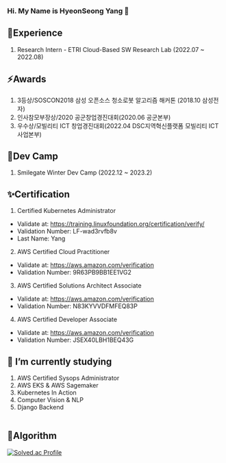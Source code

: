 ### Hi. My Name is HyeonSeong Yang 👋
## 🌱Experience
1. Research Intern - ETRI Cloud-Based SW Research Lab (2022.07 ~ 2022.08)
## ⚡Awards
1. 3등상/SOSCON2018 삼성 오픈소스 청소로봇 알고리즘 해커톤 (2018.10 삼성전자)
2. 인사참모부장상/2020 공군창업경진대회(2020.06 공군본부)
3. 우수상/모빌리티 ICT 창업경진대회(2022.04 DSC지역혁신플랫폼 모빌리티 ICT 사업본부)
## 🌱Dev Camp
1. Smilegate Winter Dev Camp (2022.12 ~ 2023.2)
## ✨Certification
1. Certified Kubernetes Administrator
- Validate at: https://training.linuxfoundation.org/certification/verify/
- Validation Number: LF-wad3rvfb8v
- Last Name: Yang
2. AWS Certified Cloud Practitioner
- Validate at: https://aws.amazon.com/verification
- Validation Number: 9R63PB9BB1EE1VG2
3. AWS Certified Solutions Architect Associate
- Validate at: https://aws.amazon.com/verification
- Validation Number: N83KYVVDFMFEQ83P
4. AWS Certified Developer Associate
- Validate at: https://aws.amazon.com/verification
- Validation Number: JSEX40LBH1BEQ43G
## 🔭 I’m currently studying
1. AWS Certified Sysops Administrator
2. AWS EKS & AWS Sagemaker
3. Kubernetes In Action
4. Computer Vision & NLP
5. Django Backend
<br></br>
## 🌱Algorithm
[![Solved.ac Profile](http://mazassumnida.wtf/api/v2/generate_badge?boj=dreamsweet)](https://solved.ac/dreamsweet/)
<!--
**hyeonseong0917/hyeonseong0917** is a ✨ _special_ ✨ repository because its `README.md` (this file) appears on your GitHub profile.

Here are some ideas to get you started:

- 🔭 I’m currently working on ...
- 🌱 I’m currently learning ...
- 👯 I’m looking to collaborate on ...
- 🤔 I’m looking for help with ...
- 💬 Ask me about ...
- 📫 How to reach me: ...
- 😄 Pronouns: ...
- ⚡ Fun fact: ...
-->
